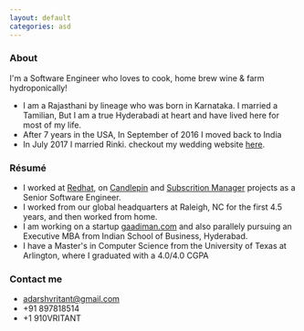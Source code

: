 ```yaml
---
layout: default
categories: asd
---
```


### About

I'm a Software Engineer who loves to cook, home brew wine & farm hydroponically!
 * I am a Rajasthani by lineage who was born in Karnataka. I married a Tamilian, But I am a true Hyderabadi at heart and have lived here for most of my life.
 * After 7 years in the USA, In September of 2016 I moved back to India
 * In July 2017 I married Rinki. checkout my wedding website [here](http://rinkiweds.vritant.com).

### Résumé

 * I worked at [Redhat](https://www.redhat.com), on [Candlepin](https://github.com/candlepin/candlepin) and [Subscrition Manager](https://github.com/candlepin/subscription-manager) projects as a Senior Software Engineer.
 * I worked from our global headquarters at Raleigh, NC for the first 4.5 years, and then worked from home.
 * I am working on a startup [gaadiman.com](gaadiman.com) and also parallely pursuing an Executive MBA from Indian School of Business, Hyderabad.
 * I have a Master's in Computer Science from the University of Texas at Arlington, where I graduated with a 4.0/4.0 CGPA

### Contact me

 * [adarshvritant@gmail.com](mailto:adarshvritant@gmail.com)
 * +91 897818514 
 * +1 910VRITANT
